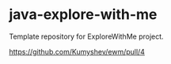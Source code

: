 # java-explore-with-me
Template repository for ExploreWithMe project.


https://github.com/Kumyshev/ewm/pull/4